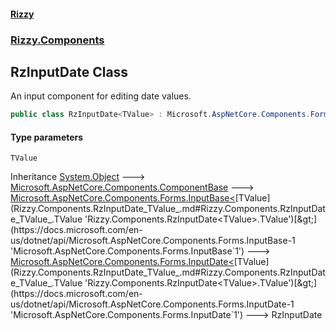 #### [Rizzy](index.md 'index')
### [Rizzy.Components](Rizzy.Components.md 'Rizzy.Components')

## RzInputDate<TValue> Class

An input component for editing date values.

```csharp
public class RzInputDate<TValue> : Microsoft.AspNetCore.Components.Forms.InputDate<TValue>
```
#### Type parameters

<a name='Rizzy.Components.RzInputDate_TValue_.TValue'></a>

`TValue`

Inheritance [System.Object](https://docs.microsoft.com/en-us/dotnet/api/System.Object 'System.Object') &#129106; [Microsoft.AspNetCore.Components.ComponentBase](https://docs.microsoft.com/en-us/dotnet/api/Microsoft.AspNetCore.Components.ComponentBase 'Microsoft.AspNetCore.Components.ComponentBase') &#129106; [Microsoft.AspNetCore.Components.Forms.InputBase&lt;](https://docs.microsoft.com/en-us/dotnet/api/Microsoft.AspNetCore.Components.Forms.InputBase-1 'Microsoft.AspNetCore.Components.Forms.InputBase`1')[TValue](Rizzy.Components.RzInputDate_TValue_.md#Rizzy.Components.RzInputDate_TValue_.TValue 'Rizzy.Components.RzInputDate<TValue>.TValue')[&gt;](https://docs.microsoft.com/en-us/dotnet/api/Microsoft.AspNetCore.Components.Forms.InputBase-1 'Microsoft.AspNetCore.Components.Forms.InputBase`1') &#129106; [Microsoft.AspNetCore.Components.Forms.InputDate&lt;](https://docs.microsoft.com/en-us/dotnet/api/Microsoft.AspNetCore.Components.Forms.InputDate-1 'Microsoft.AspNetCore.Components.Forms.InputDate`1')[TValue](Rizzy.Components.RzInputDate_TValue_.md#Rizzy.Components.RzInputDate_TValue_.TValue 'Rizzy.Components.RzInputDate<TValue>.TValue')[&gt;](https://docs.microsoft.com/en-us/dotnet/api/Microsoft.AspNetCore.Components.Forms.InputDate-1 'Microsoft.AspNetCore.Components.Forms.InputDate`1') &#129106; RzInputDate<TValue>